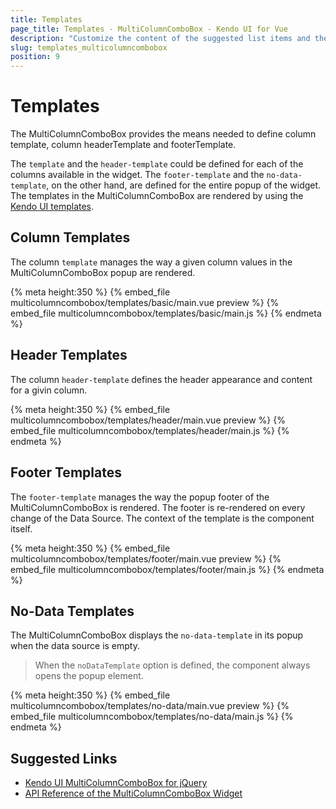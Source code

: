 ```yaml
---
title: Templates
page_title: Templates - MultiColumnComboBox - Kendo UI for Vue
description: "Customize the content of the suggested list items and the suggested list elements of a Kendo UI MultiColumnComboBox wrapper for Vue."
slug: templates_multicolumncombobox
position: 9
---
```


# Templates

The MultiColumnComboBox provides the means needed to define column template, column headerTemplate and footerTemplate.

The `template` and the `header-template` could be defined for each of the columns available in the widget. The `footer-template` and the `no-data-template`, on the other hand, are defined for the entire popup of the widget. The templates in the MultiColumnComboBox are rendered by using the [Kendo UI templates](https://docs.telerik.com/kendo-ui/framework/templates/overview).

## Column Templates

The column `template` manages the way a given column values in the MultiColumnComboBox popup are rendered.

{% meta height:350 %}
{% embed_file multicolumncombobox/templates/basic/main.vue preview %}
{% embed_file multicolumncombobox/templates/basic/main.js %}
{% endmeta %}

## Header Templates

The column `header-template` defines the header appearance and content for a givin column.

{% meta height:350 %}
{% embed_file multicolumncombobox/templates/header/main.vue preview %}
{% embed_file multicolumncombobox/templates/header/main.js %}
{% endmeta %}

## Footer Templates

The `footer-template` manages the way the popup footer of the MultiColumnComboBox is rendered. The footer is re-rendered on every change of the Data Source. The context of the template is the component itself.

{% meta height:350 %}
{% embed_file multicolumncombobox/templates/footer/main.vue preview %}
{% embed_file multicolumncombobox/templates/footer/main.js %}
{% endmeta %}

## No-Data Templates

The MultiColumnComboBox displays the `no-data-template` in its popup when the data source is empty.

> When the `noDataTemplate` option is defined, the component always opens the popup element.

{% meta height:350 %}
{% embed_file multicolumncombobox/templates/no-data/main.vue preview %}
{% embed_file multicolumncombobox/templates/no-data/main.js %}
{% endmeta %}

## Suggested Links

* [Kendo UI MultiColumnComboBox for jQuery](https://docs.telerik.com/kendo-ui/controls/editors/multicolumncombobox/overview)
* [API Reference of the MultiColumnComboBox Widget](https://docs.telerik.com/kendo-ui/api/javascript/ui/multicolumncombobox)
